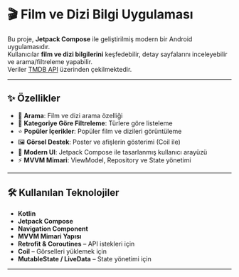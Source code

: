 # 🎬 Film ve Dizi Bilgi Uygulaması

Bu proje, **Jetpack Compose** ile geliştirilmiş modern bir Android uygulamasıdır.  
Kullanıcılar **film ve dizi bilgilerini** keşfedebilir, detay sayfalarını inceleyebilir ve arama/filtreleme yapabilir.  
Veriler [TMDB API](https://www.themoviedb.org/documentation/api) üzerinden çekilmektedir.  

---

## ✨ Özellikler

- 🔎 **Arama**: Film ve dizi arama özelliği  
- 📂 **Kategoriye Göre Filtreleme**: Türlere göre listeleme  
- ⭐ **Popüler İçerikler**: Popüler film ve dizileri görüntüleme  
- 🖼️ **Görsel Destek**: Poster ve afişlerin gösterimi (Coil ile)  
- 📱 **Modern UI**: Jetpack Compose ile tasarlanmış kullanıcı arayüzü  
- ⚡ **MVVM Mimari**: ViewModel, Repository ve State yönetimi  

---

## 🛠️ Kullanılan Teknolojiler

- **Kotlin**  
- **Jetpack Compose**  
- **Navigation Component**  
- **MVVM Mimari Yapısı**  
- **Retrofit & Coroutines** – API istekleri için  
- **Coil** – Görselleri yüklemek için  
- **MutableState / LiveData** – State yönetimi için  

---


